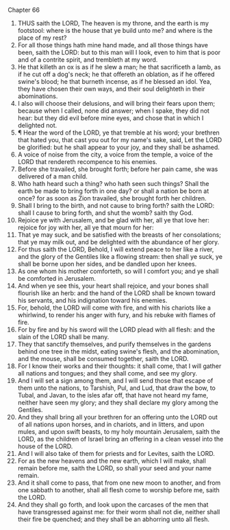 

Chapter 66

1. THUS saith the LORD, The heaven is my throne, and the earth is my footstool: where is the house that ye build unto me?  and where is the place of my rest?
2. For all those things hath mine hand made, and all those things have been, saith the LORD: but to this man will I look, even to him that is poor and of a contrite spirit, and trembleth at my word.
3. He that killeth an ox is as if he slew a man; he that sacrificeth a lamb, as if he cut off a dog's neck; he that offereth an oblation, as if he offered swine's blood; he that burneth incense, as if he blessed an idol.  Yea, they have chosen their own ways, and their soul delighteth in their abominations.
4. I also will choose their delusions, and will bring their fears upon them; because when I called, none did answer; when I spake, they did not hear: but they did evil before mine eyes, and chose that in which I delighted not.
5. ¶ Hear the word of the LORD, ye that tremble at his word; your brethren that hated you, that cast you out for my name's sake, said, Let the LORD be glorified: but he shall appear to your joy, and they shall be ashamed.
6. A voice of noise from the city, a voice from the temple, a voice of the LORD that rendereth recompence to his enemies.
7. Before she travailed, she brought forth; before her pain came, she was delivered of a man child.
8. Who hath heard such a thing?  who hath seen such things?  Shall the earth be made to bring forth in one day?  or shall a nation be born at once?  for as soon as Zion travailed, she brought forth her children.
9. Shall I bring to the birth, and not cause to bring forth?  saith the LORD: shall I cause to bring forth, and shut the womb?  saith thy God.
10. Rejoice ye with Jerusalem, and be glad with her, all ye that love her: rejoice for joy with her, all ye that mourn for her:
11. That ye may suck, and be satisfied with the breasts of her consolations; that ye may milk out, and be delighted with the abundance of her glory.
12. For thus saith the LORD, Behold, I will extend peace to her like a river, and the glory of the Gentiles like a flowing stream: then shall ye suck, ye shall be borne upon her sides, and be dandled upon her knees.
13. As one whom his mother comforteth, so will I comfort you; and ye shall be comforted in Jerusalem.
14. And when ye see this, your heart shall rejoice, and your bones shall flourish like an herb: and the hand of the LORD shall be known toward his servants, and his indignation toward his enemies.
15. For, behold, the LORD will come with fire, and with his chariots like a whirlwind, to render his anger with fury, and his rebuke with flames of fire.
16. For by fire and by his sword will the LORD plead with all flesh: and the slain of the LORD shall be many.
17. They that sanctify themselves, and purify themselves in the gardens behind one tree in the midst, eating swine's flesh, and the abomination, and the mouse, shall be consumed together, saith the LORD.
18. For I know their works and their thoughts: it shall come, that I will gather all nations and tongues; and they shall come, and see my glory.
19. And I will set a sign among them, and I will send those that escape of them unto the nations, to Tarshish, Pul, and Lud, that draw the bow, to Tubal, and Javan, to the isles afar off, that have not heard my fame, neither have seen my glory; and they shall declare my glory among the Gentiles.
20. And they shall bring all your brethren for an offering unto the LORD out of all nations upon horses, and in chariots, and in litters, and upon mules, and upon swift beasts, to my holy mountain Jerusalem, saith the LORD, as the children of Israel bring an offering in a clean vessel into the house of the LORD.
21. And I will also take of them for priests and for Levites, saith the LORD.
22. For as the new heavens and the new earth, which I will make, shall remain before me, saith the LORD, so shall your seed and your name remain.
23. And it shall come to pass, that from one new moon to another, and from one sabbath to another, shall all flesh come to worship before me, saith the LORD.
24. And they shall go forth, and look upon the carcases of the men that have transgressed against me: for their worm shall not die, neither shall their fire be quenched; and they shall be an abhorring unto all flesh.
